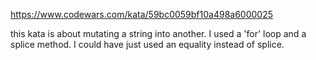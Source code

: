 https://www.codewars.com/kata/59bc0059bf10a498a6000025

this kata is about mutating a string into another.
I used a 'for' loop and a splice method.
I could have just used an equality instead of splice.